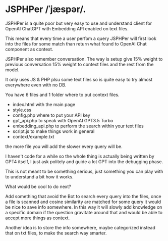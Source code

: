 # JSPHPer /ˈjæspər/.
JSPHPer is a quite poor but very easy to use and understand client for OpenAI ChatGPT with Embedding API enabled on text files. 

This means that every time a user perfom a query JSPHPer will first look into the files for some match than return what found to OpenAI Chat component as context.

JSPHPer also remember conversation. The way is setup give 15% weight to previous conversation 15% weight to context files and the rest from the model.

It only uses JS &amp; PHP plsu some text files so is quite easy to try almost everywhere even with no DB.

You have 6 files and 1 folder where to put context files.

- index.html with the main page
- style.css 
- config.php where to put your API key
- gpt_api.php to speak with OpenAI GPT3.5 Turbo
- embedding_api.php to perform the search within your text files
- script.js to make things work in general
- context/example.txt

the more file you will add the slower every query will be.

I haven't code for a while so the whole thing is actually being written by GPT4 itself, I just ask politely and guide a lot GPT into the debugging phase.

This is not meant to be something serious, just something you can play with to understand a bit how it works.

What would be cool to do next?

Add something that avoid the Bot to search every query into the files, once a file is scanned and cosine similarity are matched for some query it would be nice to save info somewhere. In this way it will slowly add knowledge on a specific domain if the question gravitate around that and would be able to accept more things as context.

Another idea is to store the info somewhere, maybe categorized instead that on txt files, to make the search way smarter.
